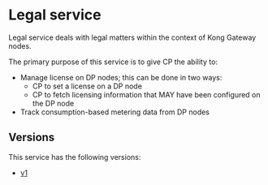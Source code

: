 # Legal service

Legal service deals with legal matters within the context of Kong Gateway nodes.

The primary purpose of this service is to give CP the ability to:
- Manage license on DP nodes; this can be done in two ways:
  - CP to set a license on a DP node
  - CP to fetch licensing information that MAY have been configured on the DP
    node
- Track consumption-based metering data from DP nodes

## Versions

This service has the following versions:
- [v1](v1/)

